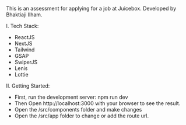 This is an assessment for applying for a job at Juicebox. Developed by Bhaktiaji Ilham.


I. Tech Stack:
- ReactJS
- NextJS
- Tailwind
- GSAP
- SwiperJS
- Lenis
- Lottie

II. Getting Started:
- First, run the development server: npm run dev
- Then Open http://localhost:3000 with your browser to see the result.
- Open the /src/components folder and make changes
- Open the /src/app folder to change or add the route url.




